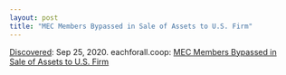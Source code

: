 ```yaml
---
layout: post
title: "MEC Members Bypassed in Sale of Assets to U.S. Firm"
---
```

[Discovered](http://rolandtanglao.com/2020/07/29/p1-blogthis-checkvist-list-links-to-blog/): Sep 25, 2020. eachforall.coop: [MEC Members Bypassed in Sale of Assets to U.S. Firm](https://eachforall.coop/mec-members-bypassed-in-sale-of-assets-to-us-firm/)
